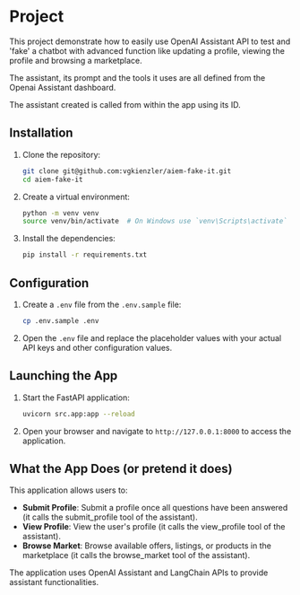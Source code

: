 # Project

This project demonstrate how to easily use OpenAI Assistant API to test and 'fake' a chatbot with advanced function like updating a profile, viewing the profile and browsing a marketplace.

The assistant, its prompt and the tools it uses are all defined from the Openai Assistant dashboard.

The assistant created is called from within the app using its ID.

## Installation

1. Clone the repository:
    ```sh
    git clone git@github.com:vgkienzler/aiem-fake-it.git 
    cd aiem-fake-it
    ```

2. Create a virtual environment:
    ```sh
    python -m venv venv
    source venv/bin/activate  # On Windows use `venv\Scripts\activate`
    ```

3. Install the dependencies:
    ```sh
    pip install -r requirements.txt
    ```

## Configuration

1. Create a `.env` file from the `.env.sample` file:
    ```sh
    cp .env.sample .env
    ```

2. Open the `.env` file and replace the placeholder values with your actual API keys and other configuration values.

## Launching the App

1. Start the FastAPI application:
    ```sh
    uvicorn src.app:app --reload
    ```

2. Open your browser and navigate to `http://127.0.0.1:8000` to access the application.

## What the App Does (or pretend it does)

This application allows users to:

- **Submit Profile**: Submit a profile once all questions have been answered (it calls the submit_profile tool of the assistant).
- **View Profile**: View the user's profile (it calls the view_profile tool of the assistant).
- **Browse Market**: Browse available offers, listings, or products in the marketplace (it calls the browse_market tool of the assistant).

The application uses OpenAI Assistant and LangChain APIs to provide assistant functionalities.
